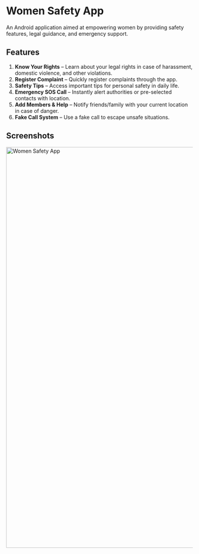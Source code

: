 # Women Safety App

An Android application aimed at empowering women by providing safety features, legal guidance, and emergency support.

## Features

1. **Know Your Rights** – Learn about your legal rights in case of harassment, domestic violence, and other violations.
2. **Register Complaint** – Quickly register complaints through the app.
3. **Safety Tips** – Access important tips for personal safety in daily life.
4. **Emergency SOS Call** – Instantly alert authorities or pre-selected contacts with location.
5. **Add Members & Help** – Notify friends/family with your current location in case of danger.
6. **Fake Call System** – Use a fake call to escape unsafe situations.

## Screenshots


<img width="1920" height="1080" alt="Women Safety App" src="https://github.com/user-attachments/assets/9df85336-b7f4-413c-b910-e2a861874ab1" />

